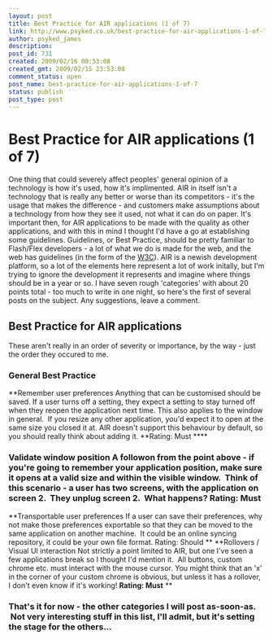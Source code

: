 ```yaml
---
layout: post
title: Best Practice for AIR applications (1 of 7)
link: http://www.psyked.co.uk/best-practice-for-air-applications-1-of-7/
author: psyked_james
description: 
post_id: 731
created: 2009/02/16 00:53:08
created_gmt: 2009/02/15 23:53:08
comment_status: open
post_name: best-practice-for-air-applications-1-of-7
status: publish
post_type: post
---
```


# Best Practice for AIR applications (1 of 7)

One thing that could severely affect peoples' general opinion of a technology is how it's used, how it's implimented. AIR in itself isn't a technology that is really any better or worse than its competitors - it's the usage that makes the difference - and customers make assumptions about a technology from how they see it used, not what it can do on paper. It's important then, for AIR applications to be made with the quality as other applications, and with this in mind I thought I'd have a go at establishing some guidelines. Guidelines, or Best Practice, should be pretty familiar to Flash/Flex developers - a lot of what we do is made for the web, and the web has guidelines (in the form of the [W3C](http://www.w3.org/)). AIR is a newish development platform, so a lot of the elements here represent a lot of work initally, but I'm trying to ignore the development it represents and imagine where things should be in a year or so. I have seven rough 'categories' with about 20 points total - too much to write in one night, so here's the first of several posts on the subject. Any suggestions, leave a comment. 

## Best Practice for AIR applications

These aren't really in an order of severity or importance, by the way - just the order they occured to me. 

### General Best Practice

**Remember user preferences Anything that can be customised should be saved. If a user turns off a setting, they expect a setting to stay turned off when they reopen the application next time. This also applies to the window in general.  If you resize any other application, you'd expect it to open at the same size you closed it at. AIR doesn't support this behaviour by default, so you should really think about adding it. **Rating: Must ****

### Validate window position A followon from the point above - if you're going to remember your application position, make sure it opens at a valid size and within the visible window.  Think of this scenario - a user has two screens, with the application on screen 2.  They unplug screen 2.  What happens? **Rating: Must** 

**Transportable user preferences If a user can save their preferences, why not make those preferences exportable so that they can be moved to the same application on another machine.  It could be an online syncing repository, it could be your own file format. Rating: Should ** **Rollovers / Visual UI interaction Not strictly a point limited to AIR, but one I've seen a few applications break so I thought I'd mention it.  All buttons, custom chrome etc. must interact with the mouse cursor. You might think that an 'x' in the corner of your custom chrome is obvious, but unless it has a rollover, I don't even know if it's working! **Rating: Must** **

### That's it for now - the other categories I will post as-soon-as.  Not very interesting stuff in this list, I'll admit, but it's setting the stage for the others...